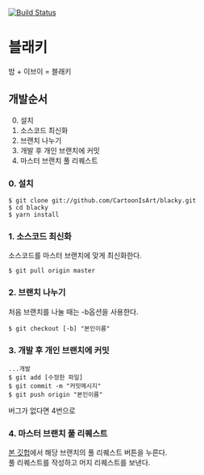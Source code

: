 [![Build Status](https://travis-ci.org/CartoonIsArt/blacky.svg?branch=master)](https://travis-ci.org/CartoonIsArt/blacky)

# 블래키  
밤 + 이브이 = 블래키  

## 개발순서  

0. 설치
1. 소스코드 최신화  
2. 브랜치 나누기  
3. 개발 후 개인 브랜치에 커밋  
4. 마스터 브랜치 풀 리퀘스트  

### 0. 설치  

    $ git clone git://github.com/CartoonIsArt/blacky.git
    $ cd blacky
    $ yarn install

### 1. 소스코드 최신화  
소스코드를 마스터 브랜치에 맞게 최신화한다.  

    $ git pull origin master

### 2. 브랜치 나누기   
처음 브랜치를 나눌 때는 -b옵션을 사용한다.  

    $ git checkout [-b] "본인이름"

### 3. 개발 후 개인 브랜치에 커밋  

    ...개발
    $ git add [수정한 파일]
    $ git commit -m "커밋메시지"
    $ git push origin "본인이름"

버그가 없다면 4번으로  

### 4. 마스터 브랜치 풀 리퀘스트  

[본 깃헙](https://github.com/CartoonIsArt/blacky)에서 해당 브랜치의 풀 리퀘스트 버튼을 누른다.  
풀 리퀘스트를 작성하고 머지 리퀘스트를 보낸다.
